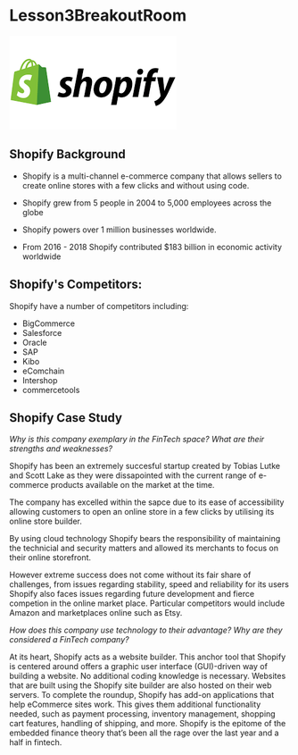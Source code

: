 # Lesson3BreakoutRoom


![shopifylogo](shopifylogo.png)

## <b>Shopify Background</B>
- Shopify is a multi-channel e-commerce company that allows sellers to create online stores with a few clicks and without using code. 
- Shopify grew from 5 people in 2004 to 5,000 employees across the globe

- Shopify powers over 1 million businesses worldwide. 

- From 2016 - 2018 Shopify contributed $183 billion in economic activity worldwide


## <b>Shopify's Competitors:</B>

Shopify have a number of competitors including: 
- BigCommerce
- Salesforce
- Oracle
- SAP
- Kibo
- eComchain
- Intershop
- commercetools



## <b>Shopify Case Study</b> #

*Why is this company exemplary in the FinTech space? What are their strengths and weaknesses?*

Shopify has been an extremely succesful startup created by Tobias Lutke and Scott Lake as they were dissapointed with the current range of e-commerce products available on the market at the time.

The company has excelled within the sapce due to its ease of accessibility allowing customers to open an online store in a few clicks by utilising its online store builder.

By using cloud technology Shopify bears the responsibility of maintaining the technicial and security matters and allowed its merchants to focus on their online storefront.

However extreme success does not come without its fair share of challenges, from issues regarding stability, speed and reliability for its users Shopify also faces issues regarding future development and fierce competion in the online market place. Particular competitors would include Amazon and marketplaces online such as Etsy.

*How does this company use technology to their advantage? 
Why are they considered a FinTech company?*

At its heart, Shopify acts as a website builder. This anchor tool that Shopify is centered around offers a graphic user interface (GUI)-driven way of building a website. No additional coding knowledge is necessary. Websites that are built using the Shopify site builder are also hosted on their web servers. To complete the roundup, Shopify has add-on applications that help eCommerce sites work. This gives them additional functionality needed, such as payment processing, inventory management, shopping cart features, handling of shipping, and more. 
Shopify is the epitome of the embedded finance theory that’s been all the rage over the last year and a half in fintech. 
